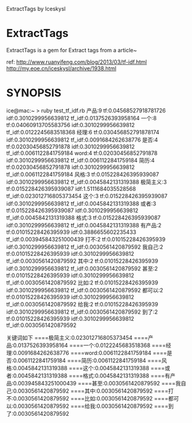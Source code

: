ExtractTags
	by Iceskysl

ExtractTags
===========

ExtractTags is a gem for Extract tags from a article~

ref: 
http://www.ruanyifeng.com/blog/2013/03/tf-idf.html
http://my.eoe.cn/iceskysl/archive/1938.html


SYNOPSIS
===========

ice@mac:~ > ruby test_tf_idf.rb
产品:9 	 tf:0.04568527918781726 	 idf:0.3010299956639812  	tf_idf:0.0137526393958164
一个:8 	 tf:0.04060913705583756 	 idf:0.3010299956639812  	tf_idf:0.0122245683518368
经理:6 	 tf:0.030456852791878174 	 idf:0.3010299956639812  	tf_idf:0.0091684262638776
是否:4 	 tf:0.02030456852791878 	 idf:0.3010299956639812  	tf_idf:0.0061122841759184
word:4 	 tf:0.02030456852791878 	 idf:0.3010299956639812  	tf_idf:0.0061122841759184
简历:4 	 tf:0.02030456852791878 	 idf:0.3010299956639812  	tf_idf:0.0061122841759184
风格:3 	 tf:0.015228426395939087 	 idf:0.3010299956639812  	tf_idf:0.0045842131319388
极简主义:3 	 tf:0.015228426395939087 	 idf:1.5111684035528568  	tf_idf:0.023012716805373454
这个:3 	 tf:0.015228426395939087 	 idf:0.3010299956639812  	tf_idf:0.0045842131319388
或者:3 	 tf:0.015228426395939087 	 idf:0.3010299956639812  	tf_idf:0.0045842131319388
格式:3 	 tf:0.015228426395939087 	 idf:0.3010299956639812  	tf_idf:0.0045842131319388
有产品:2 	 tf:0.01015228426395939 	 idf:0.3886655602235433  	tf_idf:0.003945843251000439
打不:2 	 tf:0.01015228426395939 	 idf:0.3010299956639812  	tf_idf:0.0030561420879592
我自己:2 	 tf:0.01015228426395939 	 idf:0.3010299956639812  	tf_idf:0.0030561420879592
其中:2 	 tf:0.01015228426395939 	 idf:0.3010299956639812  	tf_idf:0.0030561420879592
甚至:2 	 tf:0.01015228426395939 	 idf:0.3010299956639812  	tf_idf:0.0030561420879592
比如:2 	 tf:0.01015228426395939 	 idf:0.3010299956639812  	tf_idf:0.0030561420879592
都可以:2 	 tf:0.01015228426395939 	 idf:0.3010299956639812  	tf_idf:0.0030561420879592
给我:2 	 tf:0.01015228426395939 	 idf:0.3010299956639812  	tf_idf:0.0030561420879592
到了:2 	 tf:0.01015228426395939 	 idf:0.3010299956639812  	tf_idf:0.0030561420879592


关键词如下
====极简主义:0.023012716805373454
====产品:0.0137526393958164
====一个:0.0122245683518368
====经理:0.0091684262638776
====word:0.0061122841759184
====是否:0.0061122841759184
====简历:0.0061122841759184
====风格:0.0045842131319388
====这个:0.0045842131319388
====或者:0.0045842131319388
====格式:0.0045842131319388
====有产品:0.003945843251000439
====甚至:0.0030561420879592
====我自己:0.0030561420879592
====其中:0.0030561420879592
====打不:0.0030561420879592
====比如:0.0030561420879592
====都可以:0.0030561420879592
====给我:0.0030561420879592
====到了:0.0030561420879592